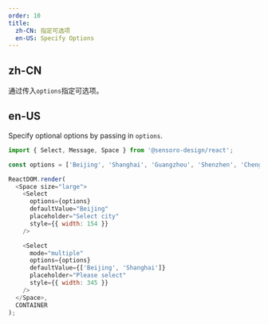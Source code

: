 ```yaml
---
order: 10
title:
  zh-CN: 指定可选项
  en-US: Specify Options
---
```


## zh-CN

通过传入`options`指定可选项。

## en-US

Specify optional options by passing in `options`.

```js
import { Select, Message, Space } from '@sensoro-design/react';

const options = ['Beijing', 'Shanghai', 'Guangzhou', 'Shenzhen', 'Chengdu', 'Wuhan'];

ReactDOM.render(
  <Space size="large">
    <Select
      options={options}
      defaultValue="Beijing"
      placeholder="Select city"
      style={{ width: 154 }}
    />

    <Select
      mode="multiple"
      options={options}
      defaultValue={['Beijing', 'Shanghai']}
      placeholder="Please select"
      style={{ width: 345 }}
    />
  </Space>,
  CONTAINER
);
```
